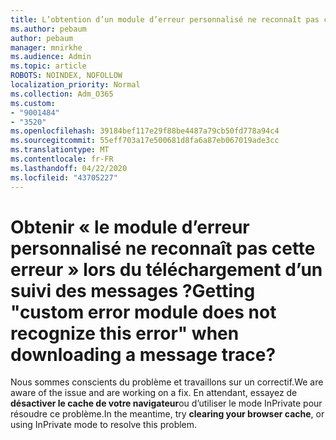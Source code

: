 ```yaml
---
title: L’obtention d’un module d’erreur personnalisé ne reconnaît pas cette erreur lors du téléchargement d’un suivi des messages ?
ms.author: pebaum
author: pebaum
manager: mnirkhe
ms.audience: Admin
ms.topic: article
ROBOTS: NOINDEX, NOFOLLOW
localization_priority: Normal
ms.collection: Adm_O365
ms.custom:
- "9001484"
- "3520"
ms.openlocfilehash: 39184bef117e29f88be4487a79cb50fd778a94c4
ms.sourcegitcommit: 55eff703a17e500681d8fa6a87eb067019ade3cc
ms.translationtype: MT
ms.contentlocale: fr-FR
ms.lasthandoff: 04/22/2020
ms.locfileid: "43705227"
---
```

# <a name="getting-custom-error-module-does-not-recognize-this-error-when-downloading-a-message-trace"></a><span data-ttu-id="cc048-102">Obtenir « le module d’erreur personnalisé ne reconnaît pas cette erreur » lors du téléchargement d’un suivi des messages ?</span><span class="sxs-lookup"><span data-stu-id="cc048-102">Getting "custom error module does not recognize this error" when downloading a message trace?</span></span>

<span data-ttu-id="cc048-103">Nous sommes conscients du problème et travaillons sur un correctif.</span><span class="sxs-lookup"><span data-stu-id="cc048-103">We are aware of the issue and are working on a fix.</span></span>  <span data-ttu-id="cc048-104">En attendant, essayez de **désactiver le cache de votre navigateur**ou d’utiliser le mode InPrivate pour résoudre ce problème.</span><span class="sxs-lookup"><span data-stu-id="cc048-104">In the meantime, try **clearing your browser cache**, or using InPrivate mode to resolve this problem.</span></span>